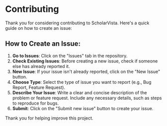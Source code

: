 # Contributing

Thank you for considering contributing to ScholarVista. Here's a quick guide on how to create an issue:

## How to Create an Issue:

1. **Go to Issues**: Click on the "Issues" tab in the repository.
2. **Check Existing Issues**: Before creating a new issue, check if someone else has already reported it.
3. **New Issue**: If your issue isn't already reported, click on the "New Issue" button.
4. **Choose Type**: Select the type of issue you want to report (e.g., Bug Report, Feature Request).
5. **Describe Your Issue**: Write a clear and concise description of the problem or feature request. Include any necessary details, such as steps to reproduce for bugs.
6. **Submit**: Click on the "Submit new issue" button to create your issue.

Thank you for helping improve this project.
